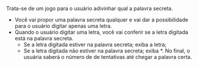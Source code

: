Trata-se de um jogo para o usuário adivinhar qual a palavra secreta.
- Você vai propor uma palavra secreta qualquer e vai dar a possibilidade para
o usuário digitar apenas uma letra.
- Quando o usuário digitar uma letra, você  vai conferir se a letra digitada está
na palavra secreta.
    - Se a letra digitada estiver na palavra secreta; exiba a letra;
    - Se a letra digitada não estiver na palavra secreta; exiba *.
No final, o usuária saberá o número de de tentativas até chegar a palavra certa.
